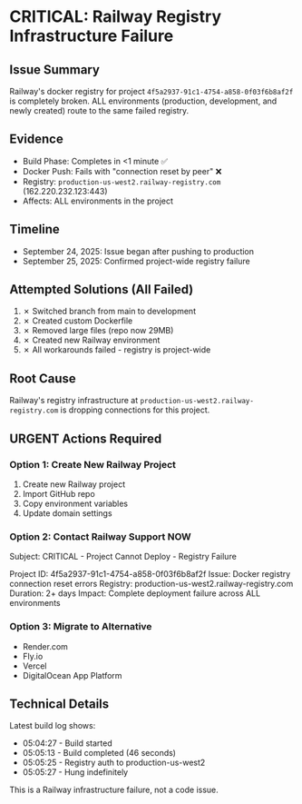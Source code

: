 # CRITICAL: Railway Registry Infrastructure Failure

## Issue Summary
Railway's docker registry for project `4f5a2937-91c1-4754-a858-0f03f6b8af2f` is completely broken. ALL environments (production, development, and newly created) route to the same failed registry.

## Evidence
- Build Phase: Completes in <1 minute ✅
- Docker Push: Fails with "connection reset by peer" ❌
- Registry: `production-us-west2.railway-registry.com` (162.220.232.123:443)
- Affects: ALL environments in the project

## Timeline
- September 24, 2025: Issue began after pushing to production
- September 25, 2025: Confirmed project-wide registry failure

## Attempted Solutions (All Failed)
1. ✗ Switched branch from main to development
2. ✗ Created custom Dockerfile
3. ✗ Removed large files (repo now 29MB)
4. ✗ Created new Railway environment
5. ✗ All workarounds failed - registry is project-wide

## Root Cause
Railway's registry infrastructure at `production-us-west2.railway-registry.com` is dropping connections for this project.

## URGENT Actions Required

### Option 1: Create New Railway Project
1. Create new Railway project
2. Import GitHub repo
3. Copy environment variables
4. Update domain settings

### Option 2: Contact Railway Support NOW
Subject: CRITICAL - Project Cannot Deploy - Registry Failure

Project ID: 4f5a2937-91c1-4754-a858-0f03f6b8af2f
Issue: Docker registry connection reset errors
Registry: production-us-west2.railway-registry.com
Duration: 2+ days
Impact: Complete deployment failure across ALL environments

### Option 3: Migrate to Alternative
- Render.com
- Fly.io
- Vercel
- DigitalOcean App Platform

## Technical Details
Latest build log shows:
- 05:04:27 - Build started
- 05:05:13 - Build completed (46 seconds)
- 05:05:25 - Registry auth to production-us-west2
- 05:05:27 - Hung indefinitely

This is a Railway infrastructure failure, not a code issue.
